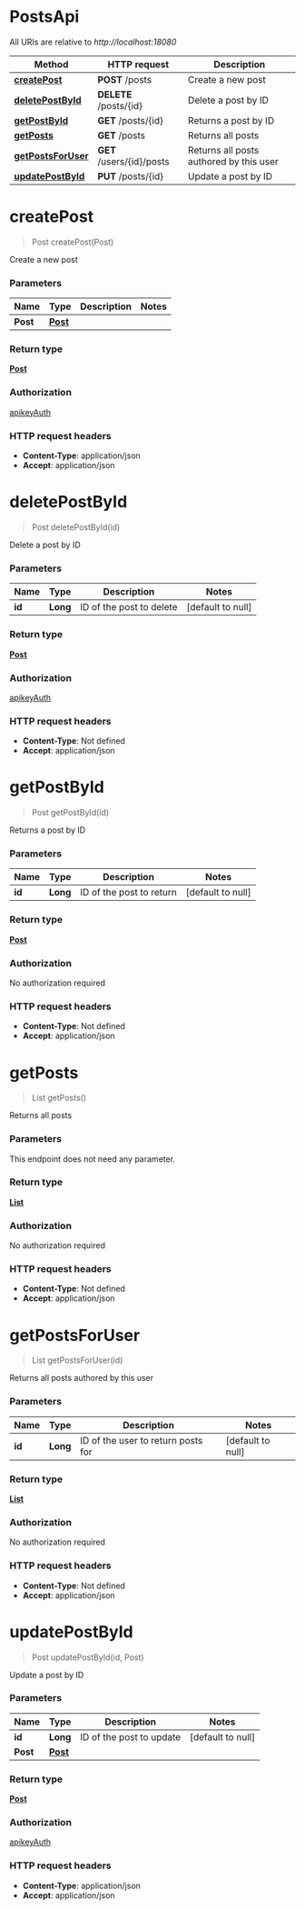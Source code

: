 # PostsApi

All URIs are relative to *http://localhost:18080*

| Method | HTTP request | Description |
|------------- | ------------- | -------------|
| [**createPost**](PostsApi.md#createPost) | **POST** /posts | Create a new post |
| [**deletePostById**](PostsApi.md#deletePostById) | **DELETE** /posts/{id} | Delete a post by ID |
| [**getPostById**](PostsApi.md#getPostById) | **GET** /posts/{id} | Returns a post by ID |
| [**getPosts**](PostsApi.md#getPosts) | **GET** /posts | Returns all posts |
| [**getPostsForUser**](PostsApi.md#getPostsForUser) | **GET** /users/{id}/posts | Returns all posts authored by this user |
| [**updatePostById**](PostsApi.md#updatePostById) | **PUT** /posts/{id} | Update a post by ID |


<a name="createPost"></a>
# **createPost**
> Post createPost(Post)

Create a new post

### Parameters

|Name | Type | Description  | Notes |
|------------- | ------------- | ------------- | -------------|
| **Post** | [**Post**](../Models/Post.md)|  | |

### Return type

[**Post**](../Models/Post.md)

### Authorization

[apikeyAuth](../README.md#apikeyAuth)

### HTTP request headers

- **Content-Type**: application/json
- **Accept**: application/json

<a name="deletePostById"></a>
# **deletePostById**
> Post deletePostById(id)

Delete a post by ID

### Parameters

|Name | Type | Description  | Notes |
|------------- | ------------- | ------------- | -------------|
| **id** | **Long**| ID of the post to delete | [default to null] |

### Return type

[**Post**](../Models/Post.md)

### Authorization

[apikeyAuth](../README.md#apikeyAuth)

### HTTP request headers

- **Content-Type**: Not defined
- **Accept**: application/json

<a name="getPostById"></a>
# **getPostById**
> Post getPostById(id)

Returns a post by ID

### Parameters

|Name | Type | Description  | Notes |
|------------- | ------------- | ------------- | -------------|
| **id** | **Long**| ID of the post to return | [default to null] |

### Return type

[**Post**](../Models/Post.md)

### Authorization

No authorization required

### HTTP request headers

- **Content-Type**: Not defined
- **Accept**: application/json

<a name="getPosts"></a>
# **getPosts**
> List getPosts()

Returns all posts

### Parameters
This endpoint does not need any parameter.

### Return type

[**List**](../Models/Post.md)

### Authorization

No authorization required

### HTTP request headers

- **Content-Type**: Not defined
- **Accept**: application/json

<a name="getPostsForUser"></a>
# **getPostsForUser**
> List getPostsForUser(id)

Returns all posts authored by this user

### Parameters

|Name | Type | Description  | Notes |
|------------- | ------------- | ------------- | -------------|
| **id** | **Long**| ID of the user to return posts for | [default to null] |

### Return type

[**List**](../Models/Post.md)

### Authorization

No authorization required

### HTTP request headers

- **Content-Type**: Not defined
- **Accept**: application/json

<a name="updatePostById"></a>
# **updatePostById**
> Post updatePostById(id, Post)

Update a post by ID

### Parameters

|Name | Type | Description  | Notes |
|------------- | ------------- | ------------- | -------------|
| **id** | **Long**| ID of the post to update | [default to null] |
| **Post** | [**Post**](../Models/Post.md)|  | |

### Return type

[**Post**](../Models/Post.md)

### Authorization

[apikeyAuth](../README.md#apikeyAuth)

### HTTP request headers

- **Content-Type**: application/json
- **Accept**: application/json


